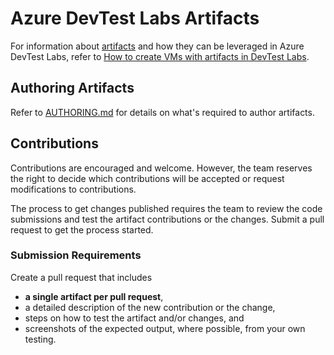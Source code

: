 # Azure DevTest Labs Artifacts

For information about [artifacts](https://docs.microsoft.com/en-us/azure/lab-services/devtest-lab-concepts#artifacts) and how they can be leveraged in Azure DevTest Labs, refer to [How to create VMs with artifacts in DevTest Labs](https://azure.microsoft.com/en-ca/resources/videos/how-to-create-vms-with-artifacts-in-a-devtest-lab/).

## Authoring Artifacts

Refer to [AUTHORING.md](AUTHORING.md) for details on what's required to author artifacts.

## Contributions

Contributions are encouraged and welcome. However, the team reserves the right to decide which contributions will be accepted or request modifications to contributions.

The process to get changes published requires the team to review the code submissions and test the artifact contributions or the changes. Submit a pull request to get the process started.

### Submission Requirements

Create a pull request that includes
* __a single artifact per pull request__,
* a detailed description of the new contribution or the change,
* steps on how to test the artifact and/or changes, and
* screenshots of the expected output, where possible, from your own testing.
